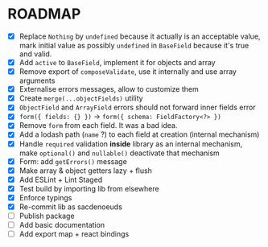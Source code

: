 # ROADMAP

- [x] Replace `Nothing` by `undefined` because it actually is an acceptable value, mark initial value as possibly `undefined` in `BaseField` because it's true and valid.
- [x] Add `active` to `BaseField`, implement it for objects and array
- [x] Remove export of `composeValidate`, use it internally and use array arguments
- [x] Externalise errors messages, allow to customize them
- [x] Create `merge(...objectFields)` utility
- [x] `ObjectField` and `ArrayField` errors should not forward inner fields error
- [x] `form({ fields: {} })` -> `form({ schema: FieldFactory<?> })`
- [x] Remove `form` from each field. It was a bad idea.
- [x] Add a lodash path (`name` ?) to each field at creation (internal mechanism)
- [x] Handle `required` validation **inside** library as an internal mechanism, make `optional()` and `nullable()` deactivate that mechanism
- [x] Form: add `getErrors()` message
- [x] Make array & object getters lazy + flush
- [x] Add ESLint + Lint Staged
- [x] Test build by importing lib from elsewhere
- [x] Enforce typings
- [x] Re-commit lib as sacdenoeuds
- [ ] Publish package
- [ ] Add basic documentation
- [ ] Add export map + react bindings
